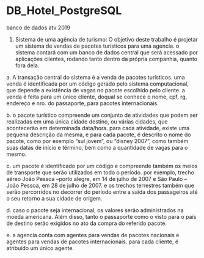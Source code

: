 # DB_Hotel_PostgreSQL

banco de dados
atv 2019

1. Sistema de uma agência de turismo:
O objetivo deste trabalho é projetar um sistema de vendas de
pacotes turísticos para uma agencia. o sistema contará com um
banco de dados central que será acessado por aplicações clientes,
rodando tanto dentro da própria companhia, quanto fora dela.

a. A transação central do sistema é a venda de pacotes turísticos.
uma venda é identificada por um código gerado pelo sistema
computacional, que depende a existência de vagas no pacote
escolhido pelo cliente. a venda é feita para um único cliente, doqual se conhece o nome, cpf, rg, endereço e nro. do
passaporte, para pacotes internacionais.

b. o pacote turístico compreende um conjunto de atividades que
podem ser realizadas em uma única cidade destino, ou várias
cidades, que acontecerão em determinada data/hora. para
cada atividade, existe uma pequena descrição da mesma, e
para cada pacote, é descrito o nome do pacote, como por
exemplo “sul jovem”, ou “disney 2007”, como também suas
datas de início e término, bem como a quantidade de vagas
para o mesmo.

c. um pacote é identificado por um código e compreende também
os meios de transporte que serão utilizados em todo o período.
por exemplo, trecho aéreo João Pessoa –porto alegre, em 14
de julho de 2007 e São Paulo –João Pessoa, em 28 de julho de 
2007. e os trechos terrestres também que serão percorridos no
decorrer do período entre a saída dos passageiros até o seu
retorno a sua cidade de origem.

d. caso o pacote seja internacional, os valores serão
administrados na moeda americana. Além disso, tanto o
passaporte como o visto para o país de destino serão exigidos
no ato da compra do referido pacote.

e. a agencia conta com agentes para vendas de pacotes
nacionais e agentes para vendas de pacotes internacionais.
para cada cliente, é atribuído um único agente.